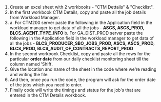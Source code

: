 1) Create an excel sheet with 2 workbooks - "CTM Dettails" & "Checklist".
2) In the first workbook CTM Details, copy and paste all the job details from Workload Manager.
3) a. For CTM200 server paste the following in the Application field in the workload manager to get data of all the jobs - **ASCS, ASCS_PROD, BLCS_AGENT_TYPE_INFO**
   b. For GA_DIST_PROD server paste the following in the Application field in the workload manager to get data of all the jobs - **BLCS_PRODUCER_SBO_JOBS_PROD, ASCS, ASCS_PROD, BLCS_PROD, BLCS_AUDIT_OF_CONTRACTS_REPORT_PROD**
4) In the second workbook Checklist, copy and paste all the rows for the particular **order date** from our daily checklist monitoring sheet till the column named 'Shift'.
5) Give the location and name of the sheet in the code where we're reading and writing the file.
6) And then, once you run the code, the program will ask for the order date of the jobs which you need to enter. 
7) Finally code will write the timings and status for the job's that are entered in the CTM Details workbook.
